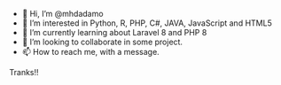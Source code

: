 - 👋 Hi, I’m @mhdadamo
- 👀 I’m interested in Python, R, PHP, C#, JAVA, JavaScript and HTML5
- 🌱 I’m currently learning about Laravel 8 and PHP 8
- 💞️ I’m looking to collaborate in some project.
- 📫 How to reach me, with a message.

Tranks!!

<!---
mhdadamo/mhdadamo is a ✨ special ✨ repository because its `README.md` (this file) appears on your GitHub profile.
You can click the Preview link to take a look at your changes.
--->
